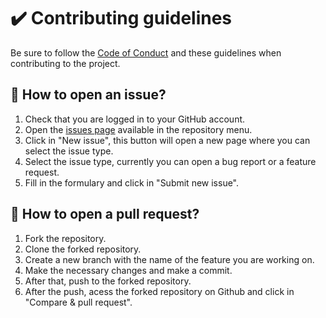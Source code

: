 # ✔️ Contributing guidelines

Be sure to follow the [Code of Conduct](CODE_OF_CONDUCT.md) and these guidelines when contributing to the project.

## 🤔 How to open an issue?

1. Check that you are logged in to your GitHub account.
2. Open the [issues page](https://github.com/falcao-g/Falbot/issues) available in the repository menu.
3. Click in "New issue", this button will open a new page where you can select the issue type.
4. Select the issue type, currently you can open a bug report or a feature request.
5. Fill in the formulary and click in "Submit new issue".

## 🤝 How to open a pull request?

1. Fork the repository.
2. Clone the forked repository.
3. Create a new branch with the name of the feature you are working on.
4. Make the necessary changes and make a commit.
5. After that, push to the forked repository.
6. After the push, acess the forked repository on Github and click in "Compare & pull request".
